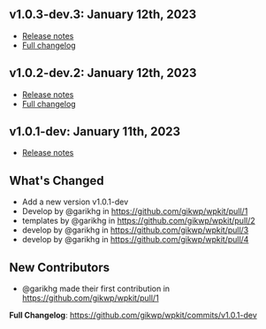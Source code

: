## v1.0.3-dev.3: January 12th, 2023
* [Release notes](https://github.com/gikwp/wpkit/releases/tag/v1.0.3-dev.3)
* [Full changelog](https://github.com/gikwp/wpkit/compare/v1.0.2-dev.2...v1.0.3-dev.3)

## v1.0.2-dev.2: January 12th, 2023
* [Release notes](https://github.com/gikwp/wpkit/releases/tag/v1.0.2-dev.2)
* [Full changelog](https://github.com/gikwp/wpkit/compare/v1.0.1-dev...v1.0.2-dev.2)

## v1.0.1-dev: January 11th, 2023
* [Release notes](https://github.com/gikwp/wpkit/releases/tag/v1.0.1-dev)

## What's Changed
* Add a new version v1.0.1-dev
* Develop by @garikhg in https://github.com/gikwp/wpkit/pull/1
* templates by @garikhg in https://github.com/gikwp/wpkit/pull/2
* develop by @garikhg in https://github.com/gikwp/wpkit/pull/3
* develop by @garikhg in https://github.com/gikwp/wpkit/pull/4

## New Contributors
* @garikhg made their first contribution in https://github.com/gikwp/wpkit/pull/1

**Full Changelog**: https://github.com/gikwp/wpkit/commits/v1.0.1-dev
